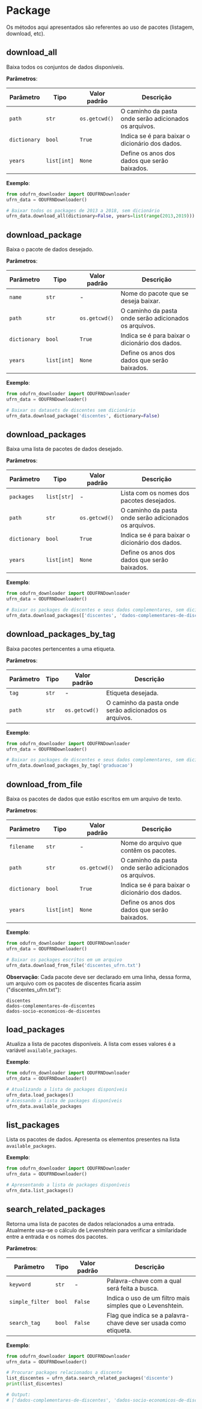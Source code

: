 # Package
Os métodos aqui apresentados são referentes ao uso de pacotes (listagem, download, etc).

## download_all
Baixa todos os conjuntos de dados disponíveis.

**Parâmetros**:

| Parâmetro | Tipo | Valor padrão | Descrição |
| --------- | ---- | ------------ | --------- |
| `path` | `str` | `os.getcwd()` | O caminho da pasta onde serão adicionados os arquivos. |
| `dictionary` | `bool` | `True` | Indica se é para baixar o dicionário dos dados. |
| `years` | `list[int]` | `None` | Define os anos dos dados que serão baixados. |

**Exemplo**:
```python
from odufrn_downloader import ODUFRNDownloader
ufrn_data = ODUFRNDownloader()

# Baixar todos os packages de 2013 a 2018, sem dicionário
ufrn_data.download_all(dictionary=False, years=list(range(2013,2019)))
```

## download_package
Baixa o pacote de dados desejado.

**Parâmetros**:

| Parâmetro | Tipo | Valor padrão | Descrição |
| --------- | ---- | ------------ | --------- |
| `name` | `str` | - | Nome do pacote que se deseja baixar. |
| `path` | `str` | `os.getcwd()` | O caminho da pasta onde serão adicionados os arquivos. |
| `dictionary` | `bool` | `True` | Indica se é para baixar o dicionário dos dados. |
| `years` | `list[int]` | `None` | Define os anos dos dados que serão baixados. |

**Exemplo**:
```python
from odufrn_downloader import ODUFRNDownloader
ufrn_data = ODUFRNDownloader()

# Baixar os datasets de discentes sem dicionário
ufrn_data.download_package('discentes', dictionary=False)
```

## download_packages
Baixa uma lista de pacotes de dados desejado.

**Parâmetros**:

| Parâmetro | Tipo | Valor padrão | Descrição |
| --------- | ---- | ------------ | --------- |
| `packages` | `list[str]` | - | Lista com os nomes dos pacotes desejados. |
| `path` | `str` | `os.getcwd()` | O caminho da pasta onde serão adicionados os arquivos. |
| `dictionary` | `bool` | `True` | Indica se é para baixar o dicionário dos dados. |
| `years` | `list[int]` | `None` | Define os anos dos dados que serão baixados. |

**Exemplo**:
```python
from odufrn_downloader import ODUFRNDownloader
ufrn_data = ODUFRNDownloader()

# Baixar os packages de discentes e seus dados complementares, sem dicionários
ufrn_data.download_packages(['discentes', 'dados-complementares-de-discentes'], dictionary=False)
```

## download_packages_by_tag
Baixa pacotes pertencentes a uma etiqueta.

**Parâmetros**:

| Parâmetro | Tipo | Valor padrão | Descrição |
| --------- | ---- | ------------ | --------- |
| `tag` | `str` | - | Etiqueta desejada. |
| `path` | `str` | `os.getcwd()` | O caminho da pasta onde serão adicionados os arquivos. |

**Exemplo**:
```python
from odufrn_downloader import ODUFRNDownloader
ufrn_data = ODUFRNDownloader()

# Baixar os packages de discentes e seus dados complementares, sem dicionários
ufrn_data.download_packages_by_tag('graduacao')
```

## download_from_file
Baixa os pacotes de dados que estão escritos em um arquivo de texto.

**Parâmetros**:

| Parâmetro | Tipo | Valor padrão | Descrição |
| --------- | ---- | ------------ | --------- |
| `filename` | `str` | - | Nome do arquivo que contêm os pacotes. |
| `path` | `str` | `os.getcwd()` | O caminho da pasta onde serão adicionados os arquivos. |
| `dictionary` | `bool` | `True` | Indica se é para baixar o dicionário dos dados. |
| `years` | `list[int]` | `None` | Define os anos dos dados que serão baixados. |

**Exemplo**:
```python
from odufrn_downloader import ODUFRNDownloader
ufrn_data = ODUFRNDownloader()

# Baixar os packages escritos em um arquivo
ufrn_data.download_from_file('discentes_ufrn.txt')
```

**Observação**: Cada pacote deve ser declarado em uma linha, dessa forma, um arquivo com os pacotes de discentes ficaria assim ("discentes_ufrn.txt"):
```text
discentes
dados-complementares-de-discentes
dados-socio-economicos-de-discentes
```

## load_packages
Atualiza a lista de pacotes disponíveis. A lista com esses valores é a variável `available_packages`.

**Exemplo**:
```python
from odufrn_downloader import ODUFRNDownloader
ufrn_data = ODUFRNDownloader()

# Atualizando a lista de packages disponíveis
ufrn_data.load_packages()
# Acessando a lista de packages disponíveis
ufrn_data.available_packages
```

## list_packages
Lista os pacotes de dados. Apresenta os elementos presentes na lista `available_packages`.

**Exemplo**:
```python
from odufrn_downloader import ODUFRNDownloader
ufrn_data = ODUFRNDownloader()

# Apresentando a lista de packages disponíveis
ufrn_data.list_packages()
```

## search_related_packages
Retorna uma lista de pacotes de dados relacionados a uma entrada.
Atualmente usa-se o cálculo de Levenshtein para verificar a similaridade
entre a entrada e os nomes dos pacotes.

**Parâmetros**:

| Parâmetro | Tipo | Valor padrão | Descrição |
| --------- | ---- | ------------ | --------- |
| `keyword` | `str` | - | Palavra-chave com a qual será feita a busca. |
| `simple_filter` | `bool` | `False` | Indica o uso de um filtro mais simples que o Levenshtein. |
| `search_tag` | `bool` | `False` | Flag que indica se a palavra-chave deve ser usada como etiqueta. |

**Exemplo**:
```python
from odufrn_downloader import ODUFRNDownloader
ufrn_data = ODUFRNDownloader()

# Procurar packages relacionados a discente
list_discentes = ufrn_data.search_related_packages('discente')
print(list_discentes)

# Output:
# ['dados-complementares-de-discentes', 'dados-socio-economicos-de-discentes', 'discentes']
```
